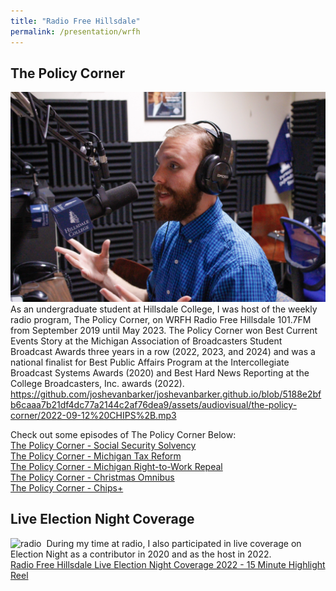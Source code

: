 ```yaml
---
title: "Radio Free Hillsdale"
permalink: /presentation/wrfh
---
```

## The Policy Corner
![radio](/assets/images/radio-1.png)<br>
As an undergraduate student at Hillsdale College, I was host of the weekly radio program, The Policy Corner, on WRFH Radio Free Hillsdale 101.7FM from September 2019 until May 2023. The Policy Corner won Best Current Events Story at the Michigan Association of Broadcasters Student Broadcast Awards three years in a row (2022, 2023, and 2024) and was a national finalist for Best Public Affairs Program at the Intercollegiate Broadcast Systems Awards (2020) and Best Hard News Reporting at the College Broadcasters, Inc. awards (2022).
https://github.com/joshevanbarker/joshevanbarker.github.io/blob/5188e2bfb6caaa7b21df4dc77a2144c2af76dea9/assets/audiovisual/the-policy-corner/2022-09-12%20CHIPS%2B.mp3

Check out some episodes of The Policy Corner Below:<br>
[The Policy Corner - Social Security Solvency](https://joshevanbarker.github.io/assets/audiovisual/the-policy-corner/2023-03-13%20Social%20Security%20Solvency.mp3)<br>
[The Policy Corner - Michigan Tax Reform](https://joshevanbarker.github.io/assets/audiovisual/the-policy-corner/2023-02-20%20Michigan%20Tax%20Reform.mp3) <br>
[The Policy Corner - Michigan Right-to-Work Repeal](https://joshevanbarker.github.io/assets/audiovisual/the-policy-corner/2023-02-13%20Michigan%20Right-to-Work%20Repeal.mp3) <br>
[The Policy Corner - Christmas Omnibus](https://joshevanbarker.github.io/assets/audiovisual/the-policy-corner/2023-01-23%20Christmas%20Omnibus.mp3) <br>
[The Policy Corner - Chips+](https://joshevanbarker.github.io/assets/audiovisual/the-policy-corner/2022-09-12%20CHIPS%2B.mp3)<br>

## Live Election Night Coverage
![radio](/assets/images/radio-2.png)  ⁨
During my time at radio, I also participated in live coverage on Election Night as a contributor in 2020 and as the host in 2022.<br>
[Radio Free Hillsdale Live Election Night Coverage 2022 - 15 Minute Highlight Reel](https://joshevanbarker.github.io/assets/audiovisual/the-policy-corner/2022-11-08%20ELECTION%20NIGHT%20-%2015%20minute%20highlight%20reel.mp3)

